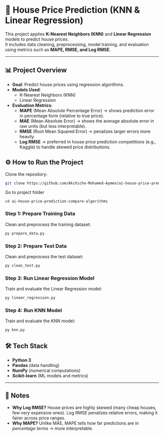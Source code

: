 # 🏡 House Price Prediction (KNN & Linear Regression)

This project applies **K-Nearest Neighbors (KNN)** and **Linear Regression** models to predict house prices.  
It includes data cleaning, preprocessing, model training, and evaluation using metrics such as **MAPE, RMSE, and Log RMSE**.

---

## 📊 Project Overview
- **Goal**: Predict house prices using regression algorithms.
- **Models Used**:
  - K-Nearest Neighbors (KNN)
  - Linear Regression
- **Evaluation Metrics**:
  - **MAPE** (Mean Absolute Percentage Error) → shows prediction error in percentage form (relative to true price).
  - **MAE** (Mean Absolute Error) → shows the average absolute error in raw units (but less interpretable).
  - **RMSE** (Root Mean Squared Error) → penalizes larger errors more heavily.
  - **Log RMSE** → preferred in house price prediction competitions (e.g., Kaggle) to handle skewed price distributions.

## ⚙️ How to Run the Project

Clone the repository:
```bash
git clone https://github.com/Akchiche-Mohamed-Aymen/ai-house-price-prediction-compare-algorithms.git
```
Go to project folder
```
cd ai-house-price-prediction-compare-algorithms
````

### Step 1: Prepare Training Data

Clean and preprocess the training dataset:

```bash
py prepare_data.py
```

### Step 2: Prepare Test Data

Clean and preprocess the test dataset:

```bash
py clean_test.py
```

### Step 3: Run Linear Regression Model

Train and evaluate the Linear Regression model:

```bash
py linear_regression.py
```

### Step 4: Run KNN Model

Train and evaluate the KNN model:

```bash
py knn.py
```
## 🛠️ Tech Stack

* **Python 3**
* **Pandas** (data handling)
* **NumPy** (numerical computations)
* **Scikit-learn** (ML models and metrics)

---

## 📌 Notes

* **Why Log RMSE?**
  House prices are highly skewed (many cheap houses, few very expensive ones).
  Log RMSE penalizes relative errors, making it fairer across price ranges.
* **Why MAPE?**
  Unlike MAE, MAPE tells how far predictions are in *percentage terms* → more interpretable.
